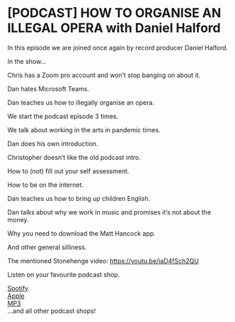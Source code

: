 # [PODCAST] HOW TO ORGANISE AN ILLEGAL OPERA with Daniel Halford



In this episode we are joined once again by record producer Daniel Halford.

In the show…

Chris has a Zoom pro account and won’t stop banging on about it.

Dan hates Microsoft Teams.

Dan teaches us how to illegally organise an opera.

We start the podcast episode 3 times.

We talk about working in the arts in pandemic times.

Dan does his own introduction.

Christopher doesn’t like the old podcast intro.

How to (not) fill out your self assessment.

How to be on the internet.

Dan teaches us how to bring up children English.

Dan talks about why we work in music and promises it’s not about the money.

Why you need to download the Matt Hancock app.

And other general silliness.

The mentioned Stonehenge video: <https://youtu.be/iaD4fSch2QU>

Listen on your favourite podcast shop.

[Spotify](https://open.spotify.com/episode/0uX6EjWnBnwyoC51lrXYip?si=1ab49117bcca43e3)  
[Apple](https://podcasts.apple.com/gb/podcast/how-to-organise-an-illegal-opera-w-daniel-halford/id1396828623?i=1000520677814)  
[MP3](https://www.dropbox.com/s/vn8qebjbxmv9bya/HOW_TO_ORGANISE_AN_ILLEGAL_OPERA_with_Daniel_Halford_unlock_your_sound_podcast.mp3?dl=0)  
…and all other podcast shops!

